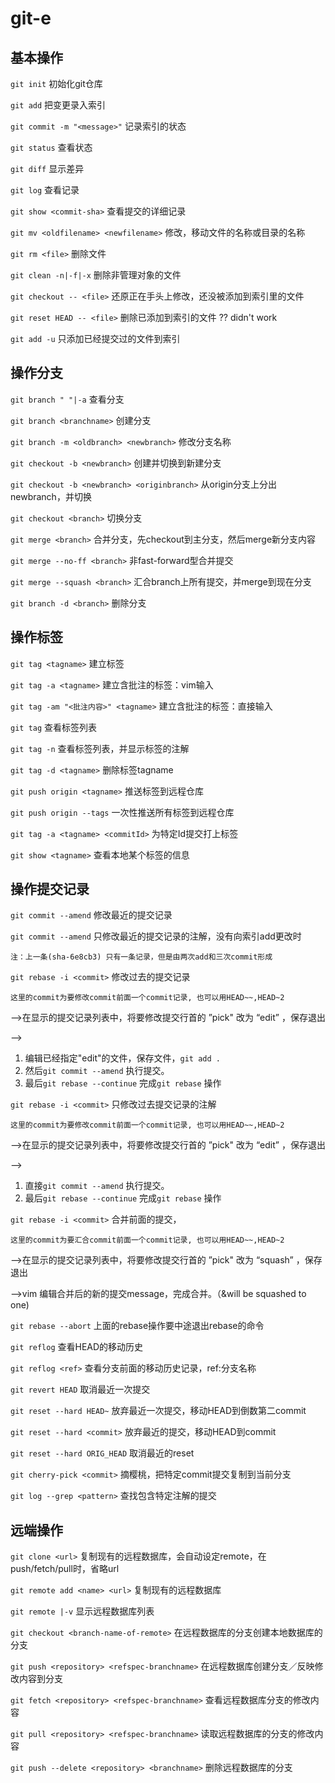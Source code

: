 # git-e

## 基本操作

`git init`	初始化git仓库

`git add` 	把变更录入索引

`git commit -m "<message>"`	记录索引的状态

`git status`	查看状态

`git diff`	显示差异

`git log`	查看记录

`git show <commit-sha>`	查看提交的详细记录

`git mv <oldfilename> <newfilename>`	修改，移动文件的名称或目录的名称

`git rm <file>`	删除文件

`git clean -n|-f|-x`	删除非管理对象的文件

`git checkout -- <file>`	还原正在手头上修改，还没被添加到索引里的文件

`git reset HEAD -- <file>`	删除已添加到索引的文件 ?? didn't work

`git add -u` 	只添加已经提交过的文件到索引

## 操作分支

`git branch " "|-a`	查看分支

`git branch <branchname>`	创建分支

`git branch -m <oldbranch> <newbranch>`	修改分支名称

`git checkout -b <newbranch>` 创建并切换到新建分支

`git checkout -b <newbranch> <originbranch>` 从origin分支上分出newbranch，并切换

`git checkout <branch>`	切换分支

`git merge <branch>`	合并分支，先checkout到主分支，然后merge新分支内容

`git merge --no-ff <branch>`	非fast-forward型合并提交

`git merge --squash <branch>`	汇合branch上所有提交，并merge到现在分支

`git branch -d <branch>`	删除分支

## 操作标签

`git tag <tagname>`	建立标签

`git tag -a <tagname>`	建立含批注的标签：vim输入

`git tag -am "<批注内容>" <tagname>`	建立含批注的标签：直接输入

`git tag`	查看标签列表

`git tag -n`	查看标签列表，并显示标签的注解

`git tag -d <tagname>`	删除标签tagname

`git push origin <tagname>`	推送标签到远程仓库

`git push origin --tags`	一次性推送所有标签到远程仓库

`git tag -a <tagname> <commitId>`	为特定Id提交打上标签

`git show <tagname>`	查看本地某个标签的信息

## 操作提交记录

`git commit --amend`	修改最近的提交记录

`git commit --amend`	只修改最近的提交记录的注解，没有向索引add更改时

`注：上一条(sha-6e8cb3) 只有一条记录，但是由两次add和三次commit形成`



`git rebase -i <commit>`	修改过去的提交记录

`这里的commit为要修改commit前面一个commit记录, 也可以用HEAD~~,HEAD~2`

-->在显示的提交记录列表中，将要修改提交行首的 ”pick" 改为 “edit” ，保存退出

-->

1. 编辑已经指定"edit"的文件，保存文件，`git add .`
2. 然后`git commit --amend` 执行提交。
3. 最后`git rebase --continue` 完成`git rebase` 操作



`git rebase -i <commit>`	只修改过去提交记录的注解

`这里的commit为要修改commit前面一个commit记录, 也可以用HEAD~~,HEAD~2`

-->在显示的提交记录列表中，将要修改提交行首的 ”pick" 改为 “edit” ，保存退出

-->

1. 直接`git commit --amend` 执行提交。
2. 最后`git rebase --continue` 完成`git rebase` 操作



`git rebase -i <commit>`	合并前面的提交，

`这里的commit为要汇合commit前面一个commit记录, 也可以用HEAD~~,HEAD~2`

-->在显示的提交记录列表中，将要修改提交行首的 ”pick" 改为 “squash” ，保存退出

-->vim 编辑合并后的新的提交message，完成合并。（&will be squashed to one)



`git rebase --abort`	上面的rebase操作要中途退出rebase的命令



`git reflog`	查看HEAD的移动历史

`git reflog <ref>`	查看分支前面的移动历史记录，ref:分支名称



`git revert HEAD`	取消最近一次提交



`git reset --hard HEAD~`	放弃最近一次提交，移动HEAD到倒数第二commit

`git reset --hard <commit>`	放弃最近的提交，移动HEAD到commit

`git reset --hard ORIG_HEAD`	取消最近的reset



`git cherry-pick <commit>`	摘樱桃，把特定commit提交复制到当前分支



`git log --grep <pattern>`	查找包含特定注解的提交	



## 远端操作

`git clone <url>`	复制现有的远程数据库，会自动设定remote，在push/fetch/pull时，省略url

`git remote add <name> <url>`	复制现有的远程数据库

`git remote |-v`	显示远程数据库列表

`git checkout <branch-name-of-remote>`	在远程数据库的分支创建本地数据库的分支

`git push <repository> <refspec-branchname>` 在远程数据库创建分支／反映修改内容到分支

`git fetch <repository> <refspec-branchname>`	查看远程数据库分支的修改内容

`git pull <repository> <refspec-branchname>`	读取远程数据库的分支的修改内容

`git push --delete <repository> <branchname>`	删除远程数据库的分支